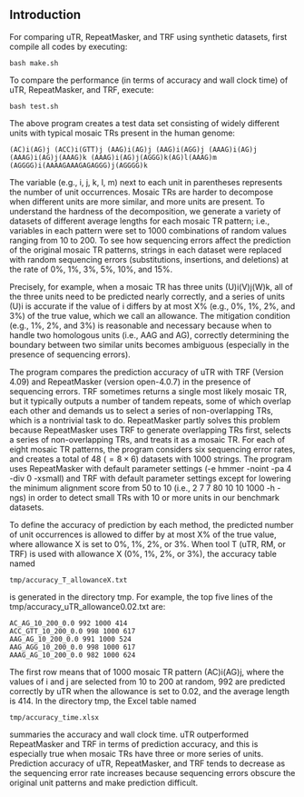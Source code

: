 ## Introduction

For comparing uTR, RepeatMasker, and TRF using synthetic datasets, first compile all codes by executing:

    bash make.sh

To compare the performance (in terms of accuracy and wall clock time) of uTR, RepeatMasker, and TRF, execute:

    bash test.sh

The above program creates a test data set consisting of widely different units with typical mosaic TRs present in the human genome:

    (AC)i(AG)j (ACC)i(GTT)j (AAG)i(AG)j (AAG)i(AGG)j (AAAG)i(AG)j 
    (AAAG)i(AG)j(AAAG)k (AAAG)i(AG)j(AGGG)k(AG)l(AAAG)m
    (AGGGG)i(AAAAGAAAGAGAGGG)j(AGGGG)k
    
The variable (e.g., i, j, k, l, m) next to each unit in parentheses represents the number of unit occurrences. Mosaic TRs are harder to decompose when different units are more similar, and more units are present. To understand the hardness of the decomposition, we generate a variety of datasets of different average lengths for each mosaic TR pattern; i.e., variables in each pattern were set to 1000 combinations of random values ranging from 10 to 200.
To see how sequencing errors affect the prediction of the original mosaic TR patterns, strings in each dataset were replaced with random sequencing errors (substitutions, insertions, and deletions) at the rate of 0%, 1%, 3%, 5%, 10%, and 15%.

Precisely, for example, when a mosaic TR has three units (U)i(V)j(W)k, all of the three units need to be predicted nearly correctly, and a series of units (U)i is accurate if the value of i differs by at most X% (e.g., 0%, 1%, 2%, and 3%) of the true value, which we call an allowance. 
The mitigation condition (e.g., 1%, 2%, and 3%) is reasonable and necessary because when to handle two homologous units (i.e., AAG and AG), correctly determining the boundary between two similar units becomes ambiguous (especially in the presence of sequencing errors).

The program compares the prediction accuracy of uTR with TRF (Version 4.09) and RepeatMasker (version open-4.0.7) in the presence of sequencing errors.
TRF sometimes returns a single most likely mosaic TR, but it typically outputs a number of tandem repeats, some of which overlap each other and demands us to select a series of non-overlapping TRs, which is a nontrivial task to do.
RepeatMasker partly solves this problem because RepeatMasker uses TRF to generate overlapping TRs first, selects a series of non-overlapping TRs, and treats it as a mosaic TR.
For each of eight mosaic TR patterns, the program considers six sequencing error rates, and creates a total of 48 ($=8 \times 6$) datasets with 1000 strings.
The program uses RepeatMasker with default parameter settings (-e hmmer -noint -pa 4 -div 0 -xsmall) and TRF with default parameter settings except for lowering the minimum alignment score from 50 to 10 (i.e., 2 7 7 80 10 10 1000 -h -ngs) in order to detect small TRs with 10 or more units in our benchmark datasets.

To define the accuracy of prediction by each method, the predicted number of unit occurrences is allowed to differ by at most X% of the true value, where allowance X is set to 0%, 1%, 2%, or 3%.
When tool T (uTR, RM, or TRF) is used with allowance X (0%, 1%, 2%, or 3%), the accuracy table named 

    tmp/accuracy_T_allowanceX.txt 

is generated in the directory tmp.
For example, the top five lines of the tmp/accuracy_uTR_allowance0.02.txt are:

    AC_AG_10_200_0.0 992 1000 414
    ACC_GTT_10_200_0.0 998 1000 617
    AAG_AG_10_200_0.0 991 1000 524
    AAG_AGG_10_200_0.0 998 1000 617
    AAAG_AG_10_200_0.0 982 1000 624

The first row means that of 1000 mosaic TR pattern (AC)i(AG)j, where the values of i and j are selected from 10 to 200 at random, 992 are predicted correctly by uTR when the allowance is set to 0.02, and the average length is 414. 
In the directory tmp, the Excel table named 

    tmp/accuracy_time.xlsx 

summaries the accuracy and wall clock time.
uTR outperformed RepeatMasker and TRF in terms of prediction accuracy, and this is especially true when mosaic TRs have three or more series of units.
Prediction accuracy of uTR, RepeatMasker, and TRF tends to decrease as the sequencing error rate increases because sequencing errors obscure the original unit patterns and make prediction difficult.


